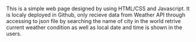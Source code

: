 This is a simple web page designed by using HTML/CSS and Javascript. It is localy deployed in Github, only recieve data from Weather API through accessing to json file by searching the name of city in the world retrive current weather condition as well as local date and time is shown in the users. 
